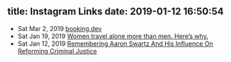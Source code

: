 title: Instagram Links
date: 2019-01-12 16:50:54
---
* Sat Mar  2, 2019 [booking.dev](https://booking.dev/)
* Sat Jan 19, 2019 [Women travel alone more than men. Here’s why.](https://www.vox.com/the-goods/2019/1/18/18188581/women-travel-alone-men)
* Sat Jan 12, 2019 [Remembering Aaron Swartz And His Influence On Reforming Criminal Justice](https://www.forbes.com/sites/walterpavlo/2019/01/11/remembering-aaron-swartz-and-his-influence-on-reforming-criminal-justice/)
